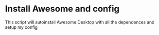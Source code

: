 # Install Awesome and config
 This script will autoinstall Awesome Desktop with all the dependences and setup my config
